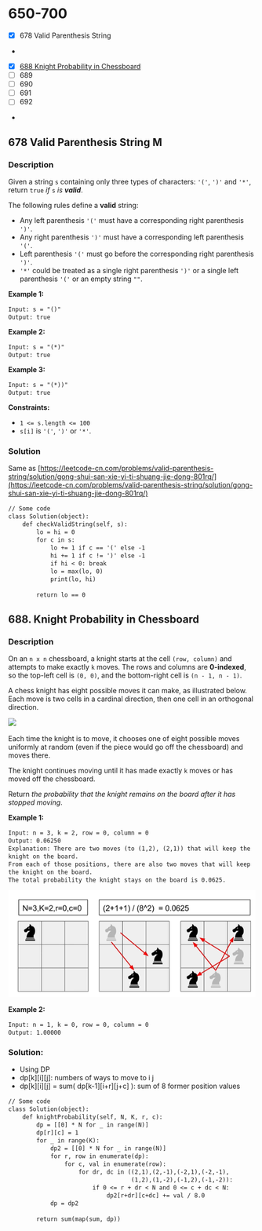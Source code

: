 # 650-700

* [x] 678 Valid Parenthesis String
*
* [x] [688 Knight Probability in Chessboard](650-700.md#688.-knight-probability-in-chessboard)
* [ ] 689
* [ ] 690
* [ ] 691
* [ ] 692
*

## 678 Valid Parenthesis String M

### Description



Given a string `s` containing only three types of characters: `'('`, `')'` and `'*'`, return `true` _if_ `s` _is **valid**_.

The following rules define a **valid** string:

* Any left parenthesis `'('` must have a corresponding right parenthesis `')'`.
* Any right parenthesis `')'` must have a corresponding left parenthesis `'('`.
* Left parenthesis `'('` must go before the corresponding right parenthesis `')'`.
* `'*'` could be treated as a single right parenthesis `')'` or a single left parenthesis `'('` or an empty string `""`.

&#x20;

**Example 1:**

```
Input: s = "()"
Output: true
```

**Example 2:**

```
Input: s = "(*)"
Output: true
```

**Example 3:**

```
Input: s = "(*))"
Output: true
```

&#x20;

**Constraints:**

* `1 <= s.length <= 100`
* `s[i]` is `'('`, `')'` or `'*'`.

### Solution

Same as [https://leetcode-cn.com/problems/valid-parenthesis-string/solution/gong-shui-san-xie-yi-ti-shuang-jie-dong-801rq/](https://leetcode-cn.com/problems/valid-parenthesis-string/solution/gong-shui-san-xie-yi-ti-shuang-jie-dong-801rq/)

```
// Some code
class Solution(object):
    def checkValidString(self, s):
        lo = hi = 0
        for c in s:
            lo += 1 if c == '(' else -1
            hi += 1 if c != ')' else -1
            if hi < 0: break
            lo = max(lo, 0)
            print(lo, hi)

        return lo == 0
```

## 688. Knight Probability in Chessboard

### Description

On an `n x n` chessboard, a knight starts at the cell `(row, column)` and attempts to make exactly `k` moves. The rows and columns are **0-indexed**, so the top-left cell is `(0, 0)`, and the bottom-right cell is `(n - 1, n - 1)`.

A chess knight has eight possible moves it can make, as illustrated below. Each move is two cells in a cardinal direction, then one cell in an orthogonal direction.

![](https://assets.leetcode.com/uploads/2018/10/12/knight.png)

Each time the knight is to move, it chooses one of eight possible moves uniformly at random (even if the piece would go off the chessboard) and moves there.

The knight continues moving until it has made exactly `k` moves or has moved off the chessboard.

Return _the probability that the knight remains on the board after it has stopped moving_.

**Example 1:**

```
Input: n = 3, k = 2, row = 0, column = 0
Output: 0.06250
Explanation: There are two moves (to (1,2), (2,1)) that will keep the knight on the board.
From each of those positions, there are also two moves that will keep the knight on the board.
The total probability the knight stays on the board is 0.0625.
```

![](<../.gitbook/assets/image (2) (1) (1).png>)

**Example 2:**

```
Input: n = 1, k = 0, row = 0, column = 0
Output: 1.00000
```

### **Solution:**

* Using DP
* dp\[k]\[i]\[j]: numbers of ways to move to i j
* dp\[k]\[i]\[j] = sum( dp\[k-1]\[i+r]\[j+c] ): sum of 8 former position values

```
// Some code
class Solution(object):
    def knightProbability(self, N, K, r, c):
        dp = [[0] * N for _ in range(N)]
        dp[r][c] = 1
        for _ in range(K):
            dp2 = [[0] * N for _ in range(N)]
            for r, row in enumerate(dp):
                for c, val in enumerate(row):
                    for dr, dc in ((2,1),(2,-1),(-2,1),(-2,-1),
                                   (1,2),(1,-2),(-1,2),(-1,-2)):
                        if 0 <= r + dr < N and 0 <= c + dc < N:
                            dp2[r+dr][c+dc] += val / 8.0
            dp = dp2

        return sum(map(sum, dp))
```
